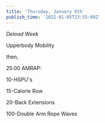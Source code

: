 ```yaml
---
title: 'Thursday, January 6th'
publish_time: '2022-01-05T23:55:00Z'
---
```


*Deload Week*

Upperbody Mobility

then,

25:00 AMRAP:

10-HSPU's

15-Calorie Row

20-Back Extensions

100-Double Arm Rope Waves
